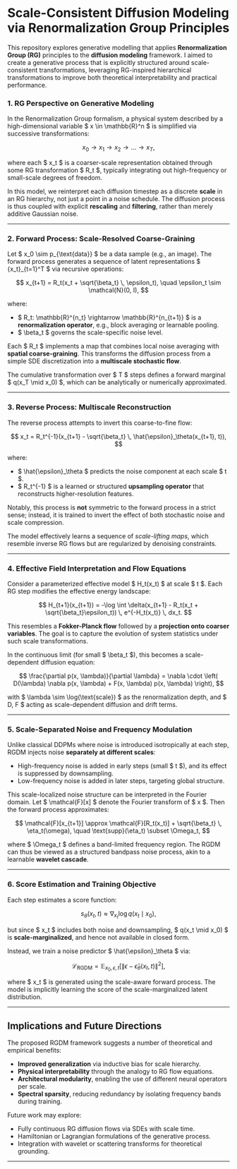 # Scale-Consistent Diffusion Modeling via Renormalization Group Principles

This repository explores generative modelling that applies **Renormalization Group (RG)** principles to the **diffusion modeling** framework. I aimed to create a generative process that is explicitly structured around scale-consistent transformations, leveraging RG-inspired hierarchical transformations to improve both theoretical interpretability and practical performance.

### 1. RG Perspective on Generative Modeling

In the Renormalization Group formalism, a physical system described by a high-dimensional variable $ x \in \mathbb{R}^n $ is simplified via successive transformations:

$$
x_0 \rightarrow x_1 \rightarrow x_2 \rightarrow \dots \rightarrow x_T,
$$

where each $ x_t $ is a coarser-scale representation obtained through some RG transformation $ R_t $, typically integrating out high-frequency or small-scale degrees of freedom.

In this model, we reinterpret each diffusion timestep as a discrete **scale** in an RG hierarchy, not just a point in a noise schedule. The diffusion process is thus coupled with explicit **rescaling** and **filtering**, rather than merely additive Gaussian noise.

---

### 2. Forward Process: Scale-Resolved Coarse-Graining

Let $ x_0 \sim p_{\text{data}} $ be a data sample (e.g., an image). The forward process generates a sequence of latent representations $ \{x_t\}_{t=1}^T $ via recursive operations:

$$
x_{t+1} = R_t(x_t + \sqrt{\beta_t} \, \epsilon_t), \quad \epsilon_t \sim \mathcal{N}(0, I),
$$

where:

- $ R_t: \mathbb{R}^{n_t} \rightarrow \mathbb{R}^{n_{t+1}} $ is a **renormalization operator**, e.g., block averaging or learnable pooling.
- $ \beta_t $ governs the scale-specific noise level.

Each $ R_t $ implements a map that combines local noise averaging with **spatial coarse-graining**. This transforms the diffusion process from a simple SDE discretization into a **multiscale stochastic flow**.

The cumulative transformation over $ T $ steps defines a forward marginal $ q(x_T \mid x_0) $, which can be analytically or numerically approximated.

---

### 3. Reverse Process: Multiscale Reconstruction

The reverse process attempts to invert this coarse-to-fine flow:

$$
x_t = R_t^{-1}(x_{t+1} - \sqrt{\beta_t} \, \hat{\epsilon}_\theta(x_{t+1}, t)),
$$

where:

- $ \hat{\epsilon}_\theta $ predicts the noise component at each scale $ t $.
- $ R_t^{-1} $ is a learned or structured **upsampling operator** that reconstructs higher-resolution features.

Notably, this process is **not** symmetric to the forward process in a strict sense; instead, it is trained to invert the effect of both stochastic noise and scale compression.

The model effectively learns a sequence of *scale-lifting maps*, which resemble inverse RG flows but are regularized by denoising constraints.

---

### 4. Effective Field Interpretation and Flow Equations

Consider a parameterized effective model $ H_t(x_t) $ at scale $ t $. Each RG step modifies the effective energy landscape:

$$
H_{t+1}(x_{t+1}) = -\log \int \delta(x_{t+1} - R_t(x_t + \sqrt{\beta_t}\epsilon_t)) \, e^{-H_t(x_t)} \, dx_t.
$$

This resembles a **Fokker-Planck flow** followed by a **projection onto coarser variables**. The goal is to capture the evolution of system statistics under such scale transformations.

In the continuous limit (for small $ \beta_t $), this becomes a scale-dependent diffusion equation:

$$
\frac{\partial p(x, \lambda)}{\partial \lambda} = \nabla \cdot \left( D(\lambda) \nabla p(x, \lambda) + F(x, \lambda) p(x, \lambda) \right),
$$

with $ \lambda \sim \log(\text{scale}) $ as the renormalization depth, and $ D, F $ acting as scale-dependent diffusion and drift terms.

---

### 5. Scale-Separated Noise and Frequency Modulation

Unlike classical DDPMs where noise is introduced isotropically at each step, RGDM injects noise **separately at different scales**:

- High-frequency noise is added in early steps (small $ t $), and its effect is suppressed by downsampling.
- Low-frequency noise is added in later steps, targeting global structure.

This scale-localized noise structure can be interpreted in the Fourier domain. Let $ \mathcal{F}[x] $ denote the Fourier transform of $ x $. Then the forward process approximates:

$$
\mathcal{F}[x_{t+1}] \approx \mathcal{F}[R_t(x_t)] + \sqrt{\beta_t} \, \eta_t(\omega), \quad \text{supp}(\eta_t) \subset \Omega_t,
$$

where $ \Omega_t $ defines a band-limited frequency region. The RGDM can thus be viewed as a structured bandpass noise process, akin to a learnable **wavelet cascade**.

---

### 6. Score Estimation and Training Objective

Each step estimates a score function:

$$
s_\theta(x_t, t) \approx \nabla_{x_t} \log q(x_t \mid x_0),
$$

but since $ x_t $ includes both noise and downsampling, $ q(x_t \mid x_0) $ is **scale-marginalized**, and hence not available in closed form.

Instead, we train a noise predictor $ \hat{\epsilon}_\theta $ via:

$$
\mathcal{L}_{\text{RGDM}} = \mathbb{E}_{x_0, \epsilon, t} \left[ \left\| \epsilon - \hat{\epsilon}_\theta(x_t, t) \right\|^2 \right],
$$

where $ x_t $ is generated using the scale-aware forward process. The model is implicitly learning the score of the scale-marginalized latent distribution.

---

## Implications and Future Directions

The proposed RGDM framework suggests a number of theoretical and empirical benefits:

- **Improved generalization** via inductive bias for scale hierarchy.
- **Physical interpretability** through the analogy to RG flow equations.
- **Architectural modularity**, enabling the use of different neural operators per scale.
- **Spectral sparsity**, reducing redundancy by isolating frequency bands during training.

Future work may explore:

- Fully continuous RG diffusion flows via SDEs with scale time.
- Hamiltonian or Lagrangian formulations of the generative process.
- Integration with wavelet or scattering transforms for theoretical grounding.

---
